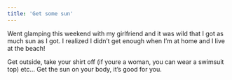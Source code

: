 ```yaml
---
title: 'Get some sun'
---
```


Went glamping this weekend with my girlfriend and it was wild that I got as much sun as I got. I realized I didn’t get enough when I’m at home and I live at the beach!

Get outside, take your shirt off (if youre a woman, you can wear a swimsuit top) etc… Get the sun on your body, it’s good for you.
